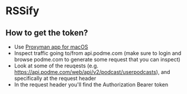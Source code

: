 # RSSify

## How to get the token?

* Use [Proxyman app for macOS](https://proxyman.io)
* Inspect traffic going to/from api.podme.com (make sure to login and browse podme.com to generate some request that you can inspect)
* Look at some of the reuqests (e.g. https://api.podme.com/web/api/v2/podcast/userpodcasts), and specifically at the request header
* In the request header you'll find the Authorization Bearer token